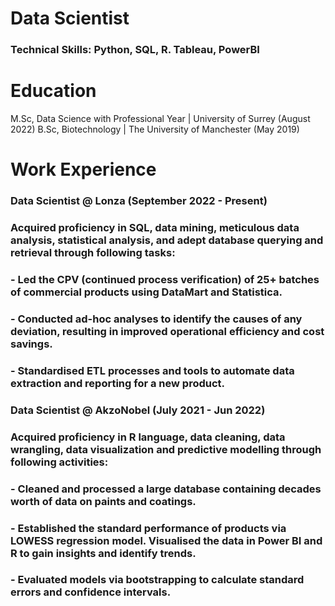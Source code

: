 # Data Scientist
### Technical Skills: Python, SQL, R. Tableau, PowerBI

# Education
M.Sc, Data Science with Professional Year | University of Surrey (August 2022)
B.Sc, Biotechnology | The University of Manchester (May 2019)

# Work Experience
### Data Scientist @ Lonza (September 2022 - Present)

### Acquired proficiency in SQL, data mining, meticulous data analysis, statistical analysis, and adept database querying and retrieval through following tasks:
### - Led the CPV (continued process verification) of 25+ batches of commercial products using DataMart and Statistica.
### - Conducted ad-hoc analyses to identify the causes of any deviation, resulting in improved operational efficiency and cost savings. 
### - Standardised ETL processes and tools to automate data extraction and reporting for a new product.


### Data Scientist @ AkzoNobel (July 2021 - Jun 2022)
### Acquired proficiency in R language, data cleaning, data wrangling, data visualization and predictive modelling through following activities:
### - Cleaned and processed a large database containing decades worth of data on paints and coatings. 
### - Established the standard performance of products via LOWESS regression model. Visualised the data in Power BI and R to gain insights and identify trends. 
### - Evaluated models via bootstrapping to calculate standard errors and confidence intervals.

